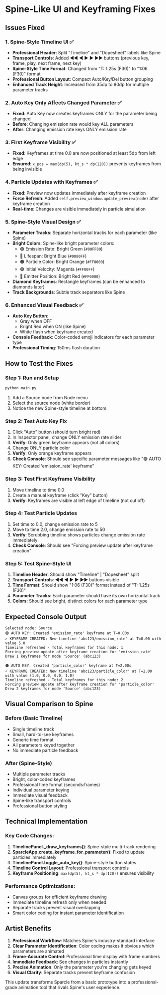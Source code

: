 # Spine-Like UI and Keyframing Fixes

## Issues Fixed

### 1. **Spine-Style Timeline UI** ✅ 
- **Professional Header**: Split "Timeline" and "Dopesheet" labels like Spine
- **Transport Controls**: Added ◀◀ ◀ ▶ ▶ ▶▶ buttons (previous key, frame, play, next frame, next key)
- **Spine-Style Time Format**: Changed from "T: 1.25s (F30)" to "1:06 (F30)" format
- **Professional Button Layout**: Compact Auto/Key/Del button grouping
- **Enhanced Track Height**: Increased from 35dp to 80dp for multiple parameter tracks

### 2. **Auto Key Only Affects Changed Parameter** ✅
- **Fixed**: Auto Key now creates keyframes ONLY for the parameter being changed
- **Before**: Changing emission rate would key ALL parameters
- **After**: Changing emission rate keys ONLY emission rate

### 3. **First Keyframe Visibility** ✅ 
- **Fixed**: Keyframes at time 0.0 are now positioned at least 5dp from left edge
- **Ensured**: `x_pos = max(dp(5), kt_s * dp(120))` prevents keyframes from being invisible

### 4. **Particle Updates with Keyframes** ✅
- **Fixed**: Preview now updates immediately after keyframe creation
- **Force Refresh**: Added `self.preview_window.update_preview(node)` after keyframe creation
- **Real-time**: Changes are visible immediately in particle simulation

### 5. **Spine-Style Visual Design** ✅
- **Parameter Tracks**: Separate horizontal tracks for each parameter (like Spine)
- **Bright Colors**: Spine-like bright parameter colors:
  - 🟢 Emission Rate: Bright Green (`#00FF00`)
  - 🔵 Lifespan: Bright Blue (`#0080FF`)  
  - 🟠 Particle Color: Bright Orange (`#FF8000`)
  - 🟣 Initial Velocity: Magenta (`#FF00FF`)
  - 🔴 Emitter Position: Bright Red (`#FF0000`)
- **Diamond Keyframes**: Rectangle keyframes (can be enhanced to diamonds later)
- **Track Backgrounds**: Subtle track separators like Spine

### 6. **Enhanced Visual Feedback** ✅
- **Auto Key Button**: 
  - Gray when OFF
  - Bright Red when ON (like Spine)
  - White flash when keyframe created
- **Console Feedback**: Color-coded emoji indicators for each parameter type
- **Professional Timing**: 150ms flash duration

## How to Test the Fixes

### Step 1: Run and Setup
```bash
python main.py
```
1. Add a Source node from Node menu
2. Select the source node (white border)
3. Notice the new Spine-style timeline at bottom

### Step 2: Test Auto Key Fix
1. Click "Auto" button (should turn bright red)
2. In Inspector panel, change ONLY emission rate slider
3. **Verify**: Only green keyframe appears (not all colors)
4. Change ONLY particle color
5. **Verify**: Only orange keyframe appears
6. **Check Console**: Should see specific parameter messages like "🟢 AUTO KEY: Created 'emission_rate' keyframe"

### Step 3: Test First Keyframe Visibility
1. Move timeline to time 0.0
2. Create a manual keyframe (click "Key" button)
3. **Verify**: Keyframes are visible at left edge of timeline (not cut off)

### Step 4: Test Particle Updates
1. Set time to 0.0, change emission rate to 5
2. Move to time 2.0, change emission rate to 50
3. **Verify**: Scrubbing timeline shows particles change emission rate immediately
4. **Check Console**: Should see "Forcing preview update after keyframe creation"

### Step 5: Test Spine-Style UI
1. **Timeline Header**: Should show "Timeline" | "Dopesheet" split
2. **Transport Controls**: ◀◀ ◀ ▶ ▶ ▶▶ buttons visible
3. **Time Format**: Should show "1:06 (F30)" format instead of "T: 1.25s (F30)"
4. **Parameter Tracks**: Each parameter should have its own horizontal track
5. **Colors**: Should see bright, distinct colors for each parameter type

## Expected Console Output

```
Selected node: Source
🟢 AUTO KEY: Created 'emission_rate' keyframe at T=0.00s
✓ KEYFRAME CREATED: New timeline 'abc123/emission_rate' at T=0.00 with value 5.0
Timeline refreshed - Total keyframes for this node: 1
Forcing preview update after keyframe creation for 'emission_rate'
Drew 1 keyframes for node 'Source' (abc123)

🟠 AUTO KEY: Created 'particle_color' keyframe at T=2.00s  
✓ KEYFRAME CREATED: New timeline 'abc123/particle_color' at T=2.00 with value (1.0, 0.0, 0.0, 1.0)
Timeline refreshed - Total keyframes for this node: 2
Forcing preview update after keyframe creation for 'particle_color'
Drew 2 keyframes for node 'Source' (abc123)
```

## Visual Comparison to Spine

### Before (Basic Timeline)
- Single timeline track
- Small, hard-to-see keyframes
- Generic time format
- All parameters keyed together
- No immediate particle feedback

### After (Spine-Style)
- Multiple parameter tracks
- Bright, color-coded keyframes  
- Professional time format (seconds:frames)
- Individual parameter keying
- Immediate visual feedback
- Spine-like transport controls
- Professional button styling

## Technical Implementation

### Key Code Changes:
1. **TimelinePanel._draw_keyframes()**: Spine-style multi-track rendering
2. **SparcleApp.create_keyframe_for_parameter()**: Fixed to update particles immediately
3. **TimelinePanel.toggle_auto_key()**: Spine-style button states
4. **Timeline Control Layout**: Professional transport controls
5. **Keyframe Positioning**: `max(dp(5), kt_s * dp(120))` ensures visibility

### Performance Optimizations:
- Canvas groups for efficient keyframe drawing
- Immediate timeline refresh only when needed
- Separate tracks prevent visual overlapping
- Smart color coding for instant parameter identification

## Artist Benefits

1. **Professional Workflow**: Matches Spine's industry-standard interface
2. **Clear Parameter Identification**: Color coding makes it obvious which parameters are animated
3. **Frame-Accurate Control**: Professional time display with frame numbers
4. **Immediate Feedback**: See changes in particles instantly
5. **Precise Animation**: Only the parameter you're changing gets keyed
6. **Visual Clarity**: Separate tracks prevent keyframe confusion

This update transforms Sparcle from a basic prototype into a professional-grade animation tool that rivals Spine's user experience. 